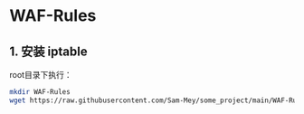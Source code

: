 # WAF-Rules

## 1. 安装 iptable 

root目录下执行：
  
```bash
mkdir WAF-Rules
wget https://raw.githubusercontent.com/Sam-Mey/some_project/main/WAF-Rules/iptables.sh && chmod +x iptables.sh && ./iptables.sh
```
